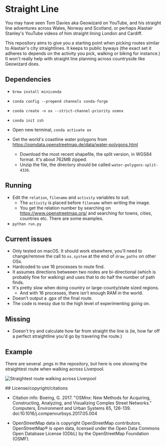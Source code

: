 # Straight Line

You may have seen Tom Davies aka Geowizard on YouTube, and his straight line adventures across Wales, Norway and Scotland, or perhaps 
Alastair Stanley's YouTube videos of him straight lining London and Cardiff.

This repository aims to give you a starting point when picking routes similar to Alastair's city straightlines.  It keeps to public
byways (the exact set it adheres to depends on the activity you pick, walking or biking for instance.)  It won't really help with
straight line planning across countryside like Geowizard does.

## Dependencies

- `brew install miniconda`
- `conda config --prepend channels conda-forge`
- `conda create -n ox --strict-channel-priority osmnx`
- `conda init zsh`
- Open new terminal, `conda activate ox`

- Get the world's coastline water polygons from https://osmdata.openstreetmap.de/data/water-polygons.html
  - Download the most recent shapefile, the split version, in WGS84 format.  It's about 762MB zipped.
  - Unzip the file, the directory should be called `water-polygons-split-4326`.

## Running

- Edit the `relation`, `filename` and `activity` variables to suit.
  - The `activity` is placed before `filename` when writing the image.
  - You get the relation number by searching on https://www.openstreetmap.org/ and searching for towns, cities, countries etc.  There are some examples.
- `python run.py`

## Current issues

- Only tested on macOS.  It should work elsewhere, you'll need to change/remove the call to `os.system` at the end of `draw_paths` on other OSs.
- Hardcoded to use 16 processes to route find.
- It assumes directions betweeen two nodes are bi-directional (which is probably fine for walking) and uses that to do half the number of
  path finds.
- It's pretty slow when doing country or large-county/state sized regions.
  - And with 16 processes, there isn't enough RAM in the world.
- Doesn't output a .gpx of the final route.
- The code is messy due to the high level of experimenting going on.

## Missing

- Doesn't try and calculate how far from straight the line is (ie, how far off a perfect straightline you'd go by travering the route.)

## Example

There are several .pngs in the repository, but here is one showing the straightest route when walking across Liverpool.

![Straightest route walking across Liverpool](walk-liverpool.png)

## License/copyright/citations

- Citation info: Boeing, G. 2017. "OSMnx: New Methods for Acquiring, Constructing, Analyzing, and Visualizing Complex Street Networks." Computers, Environment and Urban Systems 65, 126-139. doi:10.1016/j.compenvurbsys.2017.05.004

- OpenStreetMap data is copyright OpenStreetMap contributors.  OpenStreetMap® is open data, licensed under the Open Data Commons Open Database License (ODbL) by the OpenStreetMap Foundation (OSMF).
